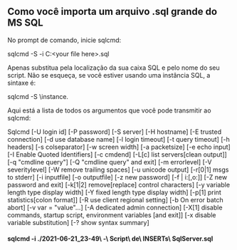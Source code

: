 ## Como você importa um arquivo .sql grande do MS SQL


No prompt de comando, inicie sqlcmd:

sqlcmd -S <server> -i C:\<your file here>.sql 

Apenas substitua <server>pela localização da sua caixa SQL e <your file here>pelo nome do seu script. Não se esqueça, se você estiver usando uma instância SQL, a sintaxe é:

sqlcmd -S <server>\instance.

Aqui está a lista de todos os argumentos que você pode transmitir ao sqlcmd:

Sqlcmd            [-U login id]          [-P password]
  [-S server]            [-H hostname]          [-E trusted connection]
  [-d use database name] [-l login timeout]     [-t query timeout] 
  [-h headers]           [-s colseparator]      [-w screen width]
  [-a packetsize]        [-e echo input]        [-I Enable Quoted Identifiers]
  [-c cmdend]            [-L[c] list servers[clean output]]
  [-q "cmdline query"]   [-Q "cmdline query" and exit] 
  [-m errorlevel]        [-V severitylevel]     [-W remove trailing spaces]
  [-u unicode output]    [-r[0|1] msgs to stderr]
  [-i inputfile]         [-o outputfile]        [-z new password]
  [-f  | i:[,o:]] [-Z new password and exit] 
  [-k[1|2] remove[replace] control characters]
  [-y variable length type display width]
  [-Y fixed length type display width]
  [-p[1] print statistics[colon format]]
  [-R use client regional setting]
  [-b On error batch abort]
  [-v var = "value"...]  [-A dedicated admin connection]
  [-X[1] disable commands, startup script, environment variables [and exit]]
  [-x disable variable substitution]
  [-? show syntax summary] 

#### sqlcmd  -i ./2021-06-21_23-49\ -\ Script\ de\ INSERTs\ SqlServer.sql